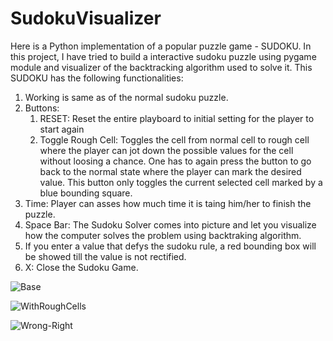 # SudokuVisualizer

Here is a Python implementation of a popular puzzle game - SUDOKU. In this project, I have tried to build a interactive sudoku puzzle using pygame module and 
visualizer of the backtracking algorithm used to solve it. This SUDOKU has the following functionalities:
1. Working is same as of the normal sudoku puzzle.
2. Buttons:
    1. RESET: Reset the entire playboard to initial setting for the player to start again
    2. Toggle Rough Cell: Toggles the cell from normal cell to rough cell where the player can jot down the possible values for the
        cell without loosing a chance. One has to again press the button to go back to the normal state where the player can
        mark the desired value. This button only toggles the current selected cell marked by a blue bounding square.
3. Time: Player can asses how much time it is taing him/her to finish the puzzle.
4. Space Bar: The Sudoku Solver comes into picture and let you visualize how the computer solves the problem using backtraking algorithm.
5. If you enter a value that defys the sudoku rule, a red bounding box will be showed till the value is not rectified.
4. X: Close the Sudoku Game.

![Base](https://user-images.githubusercontent.com/7936928/103102807-cfeb7580-4643-11eb-8937-66769d1d77fb.JPG)

![WithRoughCells](https://user-images.githubusercontent.com/7936928/103102817-e265af00-4643-11eb-803f-189b7628a79c.JPG)

![Wrong-Right](https://user-images.githubusercontent.com/7936928/103102819-e5f93600-4643-11eb-930e-14d9ec5b87a8.JPG)


